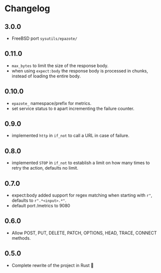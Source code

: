 Changelog
=========

## 3.0.0
- FreeBSD port `sysutils/epazote/`

## 0.11.0
- `max_bytes` to limit the size of the response body.
- when using `expect:body` the response body is processed in chunks, instead of loading the entire body.

## 0.10.0
- `epazote_` namespace/prefix for metrics.
- set service status to `0` apart incrementing the failure counter.

## 0.9.0
- implemented `http` in `if_not` to call a URL in case of failure.

## 0.8.0
- implemented `STOP` in `if_not` to establish a limit on how many times to retry the action, defaults no limit.

## 0.7.0
- expect:body added support for regex matching when starting with `r"`, defaults to `r".*<input>.*"`.
- default port /metrics to 9080

## 0.6.0
- Allow POST, PUT, DELETE, PATCH, OPTIONS, HEAD, TRACE, CONNECT methods.

## 0.5.0
- Complete rewrite of the project in Rust 🦀
